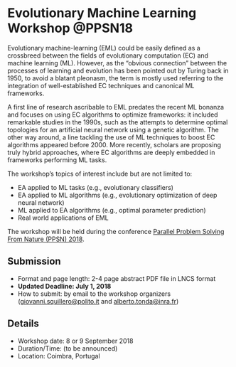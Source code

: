 # Evolutionary Machine Learning Workshop @PPSN18
Evolutionary machine-learning (EML) could be easily defined as a crossbreed
between the fields of evolutionary computation (EC) and machine learning (ML).
However, as the “obvious connection” between the processes of learning and
evolution has been pointed out by Turing back in 1950, to avoid a blatant
pleonasm, the term is mostly used referring to the integration of well-established
EC techniques and canonical ML frameworks.

A first line of research ascribable to EML predates the recent ML bonanza and
focuses on using EC algorithms to optimize frameworks: it included remarkable
studies in the 1990s, such as the attempts to determine optimal topologies for
an artificial neural network using a genetic algorithm. The other way around, a
line tackling the use of ML techniques to boost EC algorithms appeared before
2000\. More recently, scholars are proposing truly hybrid approaches, where EC
algorithms are deeply embedded in frameworks performing ML tasks.

The workshop’s topics of interest include but are not limited to:
- EA applied to ML tasks (e.g., evolutionary classifiers)
- EA applied to ML algorithms (e.g., evolutionary optimization of deep
neural network)
- ML applied to EA algorithms (e.g., optimal parameter prediction)
- Real world applications of EML

The workshop will be held during the conference [Parallel Problem Solving From Nature (PPSN) 2018](http://ppsn2018.dei.uc.pt/).

## Submission
- Format and page length: 2-4 page abstract PDF file in LNCS format
- **Updated Deadline: July 1, 2018**
- How to submit: by email to the workshop organizers (giovanni.squillero@polito.it and alberto.tonda@inra.fr)

## Details
- Workshop date: 8 or 9 September 2018
- Duration/Time: (to be announced)
- Location: Coimbra, Portugal

